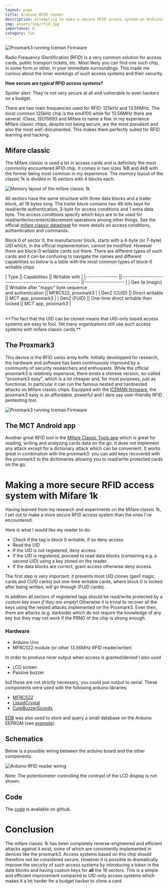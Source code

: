 ```yaml
---
layout: page
title: Arduino RFID reader
description: Attempting to make a secure RFID access system on Arduino using Mifare 1k chips and MFRC522.
img: assets/img/rfid.jpg
importance: 0
category: fun
---
```


![Proxmark3 running Iceman Firmware](/assets/img/rfid.jpg)

Radio Frequency IDentification (RFID) is a very common solution for access cards, 
public transport tickets, etc. Most likely you can find one such chip, in some form or other, in your immediate 
surroundings. This made me curious about the inner workings of such access systems and their security.

**How secure are typical RFID access systems?**

Spoiler alert: They're not very secure at all and vulnerable to even hackers on a budget.

There are two main frequencies used for RFID: 125kHz and 13.56MHz. The most common 125kHz chip is the em4100 while for 13.56MHz there are several: iClass, ISO15693 and Mifare to name a few. In my experience Mifare classic chips, despite not being secure, are the most prevalent and also the most well-documented. This makes them perfectly suited for RFID learning and hacking.

## **Mifare classic**

The Mifare classic is used a lot in access cards and is definitely the most commonly encountered RFID chip. It comes in two sizes 1kB and 4kB with the former being most common in my experience. The memory layout of the classic 1k is divided in 16 sectors with 4 blocks each.

![Memory layout of the mifare classic 1k](/assets/img/mfclassic1k.png)

All sectors have the same structure with three data blocks and a trailer block, all 16 bytes long. The trailer block contains two 48-bits keys for read/write authentication, 3-byte for access conditions and 1 extra data byte. The access conditions specify which keys are to be used for read/write/increment/decrement operations among other things. See the official [mifare classic datasheet](https://www.nxp.com/docs/en/data-sheet/MF1S50YYX_V1.pdf) for more details on access conditions, authentication and commands.

Block 0 of sector 0, the manufacturer block, starts with a 4-byte (or 7-byte) UID which, in the official implementation, cannot be modified. However there are block-0 writable cards out there. There are different types of such cards and it can be confusing to navigate the names and different capabilities so below is a table with the most common types of block-0 writable chips 

| Type           	|| Capabilities                                            	|| Writable with      	|
|----------------	||---------------------------------------------------------	||--------------------	|
| Gen 1a (magic) 	|| Writable after "magic" byte sequence <br> and authentication 	|| MFRC522, proxmark3 	|
| Gen2 (CUID)    	|| Direct writable                                         	|| MCT app, proxmark3 	|
| Gen2 (FUID)    	|| One-time direct writable then locked                    	|| MCT app, proxmark3 	|

<br>
**The fact that the UID can be cloned means that UID-only based access systems are easy to fool. Yet many organizations still use such access systems with mifare classic cards.**

## **The Proxmark3**

This device is the RFID swiss army knife. Initially developped for research, the hardware and software has been continuously improved by a community of security researchers and enthusiasts. While the official proxmark3 is relatively expensive, there exists a chinese version, so-called "proxmark3 easy", which is a lot cheaper and, for most purposes, just as functional. In particular it can run the famous nested and hardnested attacks on Mifare classic chips. Equipped with the [ICEMAN firmware](https://github.com/RfidResearchGroup/proxmark3), the proxmark3 easy is an affordable, powerful and I dare say user-friendly RFID pentesting tool.

![Proxmark3 running Iceman Firmware](/assets/img/pm3.png)

## **The MCT Android app**

Another great RFID tool is the [Mifare Classic Tools app](https://play.google.com/store/apps/details?id=de.syss.MifareClassicTool) which is great for reading, writing and analyzing cards data on the go. It does not implement any attack except for a dictionary attack which can be convenient. It works great in combination with the proxmark3: you can add keys recovered with the proxmark3 to the dictionaries allowing you to read/write protected cards on the go.

# **Making a more secure RFID access system with Mifare 1k**

Having learned from my research and experiments on the Mifare classic 1k, I set out to make a more secure RFID 
access system than the ones I've encountered. 

Here is what I would like my reader to do:
- Check if the tag is block 0 writable, if so deny access
- Read the UID
- If the UID is not registered, deny access.
- If the UID is registered, proceed to read data blocks (containing e.g. a second UID) using a key stored on the 
reader.
- If the data blocks are correct, grant access otherwise deny access.

The first step is very important: it prevents most UID clones (gen1 magic cards and CUID cards) but one-time writable 
cards, where block 0 is locked after being written, will go through (FUID cards).

In addition all sectors of registered tags should be read/write protected by a custom key *even if they are empty*! 
Otherwise it is trivial to recover all the keys using the nested attacks implemented on the Proxmark3. Even then, 
there are attacks (e.g. darkside) which do not require the knowledge of any key but they may not work if the PRNG of 
the chip is strong enough.

### **Hardware**

- Arduino Uno
- MFRC522 module (or other 13.56MHz RFID reader/writer)

In order to produce nicer output when access is granted/denied I also used

- LCD screen 
- Passive buzzer

but these are not strictly necessary, you could just output to serial. These components were used with the following arduino libraries:

- [MFRC522](https://github.com/miguelbalboa/rfid)
- [LiquidCrystal](https://github.com/arduino-libraries/LiquidCrystal)
- [CuteBuzzerSounds](https://github.com/GypsyRobot/CuteBuzzerSounds)

[EDB](https://github.com/jwhiddon/EDB) was also used to store and query a small database on the Arduino EEPROM (see
[example](https://github.com/jwhiddon/EDB/blob/master/examples/EDB_Internal_EEPROM/EDB_Internal_EEPROM.ino)).


## **Schematics**

Below is a possible wiring between the arduino board and the other components.

![Arduino RFID reader wiring](/assets/img/rfid-reader.png)

Note: The potentiometer controlling the contrast of the LCD display is not shown.

## **Code**

The [code](https://github.com/robinplantey/mifare1k-reader) is available on github.

# **Conclusion**

The mifare classic 1k has been completely reverse-engineered and efficient attacks against it exist, some of which are conviniently implemented in devices like the proxmark3. Access systems based on this chip should therefore not be considered secure. However it is possible to dramatically improve the security of such access systems by introducing a token in the data blocks and having custom keys for **all** the 16 sectors. This is a simple and efficient improvement compared to UID-only access systems which makes it a lot harder for a budget hacker to clone a card.
